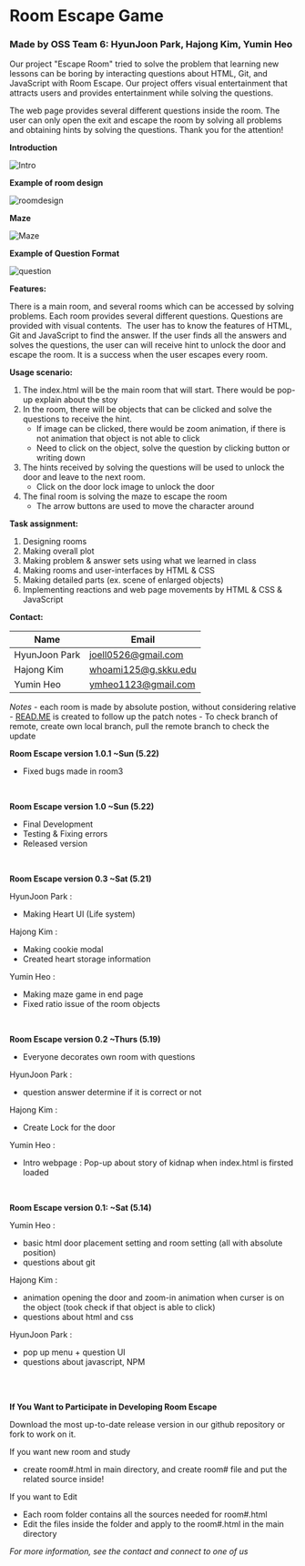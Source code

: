 Room Escape Game
================

### Made by OSS Team 6: HyunJoon Park, Hajong Kim, Yumin Heo

Our project "Escape Room" tried to solve the problem that learning new lessons can be boring by interacting questions about HTML, Git, and JavaScript with Room Escape. Our project offers visual entertainment that attracts users and provides entertainment while solving the questions.

The web page provides several different questions inside the room. The user can only open the exit and escape the room by solving all problems and obtaining hints by solving the questions. Thank you for the attention!

**Introduction**

![Intro](https://lh3.googleusercontent.com/uTCCWrY9-xdXBgaf9fo2Y2WPP7oKvm1DzktuOKFw2i_RqAHdiYpwHNVBjoe6a8gUhH2nOVB6TfHE5GRUYtUw3lyt2x9sdD7xhEnT8hj234HIRO4R4sKPJwwhYXOXIz5W_f8BheBplayhySQLJ1VkgNh3pe7ddOiAlzHlRwhjghq-d2uKBfaBicjpVUwebECQ4HM15pNL6ZO3CHWWXc-Nv5a_ImAoGRq3Jg3gFiRUxPuRlkTRBDPDCbHlAebSEicsjMIMAQP8xDbNZaSqAoIOsP-rJ8iKu9lC-kmKEVVrYTV_qMNRm5VAfiDjrXArXtwtImSZI3OAQr59yhJ_zrxbrsUupj6CeldD6s4mk5950D8VHrTiR7YNg5KPn26p2O06UO2xpuOpwJSRLz4kb1FnVkUkcNDxuxOJpLyBMkwIKHBY7KFlkQvEdR_O9UfTFj4J8dxng7XzYcJ0enjZsyD9IWvIyLsyCRjI_0WoKlDTStuEHyr3dfo2MtXd2ZNygJP5dmQHNyTrjZLd-_SjntZTZJUBrVEoUQKPVGXGKUY6vnlbeVu4VlZv825cZ5ULfZECvsR_2reJ9ey3JXZckEs0dLNVUhrlIj4vWq97t1KRTkqK0QCnZI-ruJ7pcE5Ce0tficvzb-71nUe6y2n9aehi1c7s2YEvI8l16fWMpiUk3vclRA9MxUuKxwOaA-X3SFI23Q3xU4Zta17kxt3Ds930NVE1RmsdCPn43GKx31VxaQnekygjFvUNJgpote5ETU_C1hrT2lE4nxY3Y--fQPfFtfkiNcN1_rjayInNgOGQ31JhzzJQG5eMUV79RYrbCczpZRxA_7oOi_3s8l3csDvOL0p1dsg4NpVrz7DYTYQ=w702-h410-no?authuser=1)

**Example of room design**

![roomdesign](https://lh3.googleusercontent.com/qKHeiIXKlVQWk1m_zlRABGmvjaAfvV-Zei2OzCv3SuKGtpwDdSWuKrU9t0cbt0ZsO-mWTFTnXRGHRI3cKI8QT59RQ8gzrLUMS_IGPQo-tRE6GwijG26ODO6EGywizPTU8YyVvgGizDuqltbGXNlOXAAU2VD_k9WEor2dc4dn072xJT0Qx83bThr8nGILPXhpjGoxFkApT5Olq6Lpl8MeB7IrHhM4LIf2bXkLGcdD3JI8DNvMc3uNMw9nSusPTLHLmzYFN2YSzY3xM90R2Dm9uMzW9j_9CXBXwYLk-Dq0TvLMz1h62UTatnseuvdli-4gBHtE6wWvkr6i9tAHbtCh-ctet1q55cNx7TA_oaBB0q3UZwKM-j0jJBBBQ-2BVtcSDzOBXHqZmO43nXPbEmAi7C_A2xRjF7mwKXicR9Rl7YfeS5Rv0e6ECQTiDiFcJzyFdUbVjA8xludmoJ0bsqu6zYKNbZscubVhf8IkXekNQme0rFgORBw3BbUU9p-Xs-PFBny4Onp2kIiaEYB4UZb3BKT1EVoFQTcnqO31f0Ba4kLg01ROL5VhHjKm4E78Ikmi21FcV6mFdZvfSBxOsmrFAbusHLjytC0ptEVRHHCHuepsiw6iUgWsAgXl92pRso3wnBiiEKPY9paP_6ABpY14WHmA17hUwK4k8YjH1R7ShE7Sko6D0E3FXJ2w7NMTLt1JAyN57LkQMGtRo2-7ZxDNUmpE_kdI-h0LvWcFKl4zZ3OzXRyFjx7J8FOT5_l7FwENv-OgPdHivomPRSBvOdV0YzuCQsBuzQBgLZVhXG-4j5q9v-sXwfAan0a_I0rPjXbbFp-FCWQI7TFD3GyiNcvqzdYbu3Jycagjk4EbP3w=w702-h408-no?authuser=1)

**Maze**

![Maze](https://lh3.googleusercontent.com/O7ZseTcw7wPYKdUaFy5xffzD1tOoBzd5FLrKACPi23XiiUaB4FJ5X9uYUH-pFnbE9gGOPon11lhHgJHrH-LCLMP8vKgtlSgWdjw_NgvnWlH1jbUMUp414b_xbTZwlAPdZRFnTTKYYuLTa8WJ-lJIzIdc-6SJX2LcVxvIgbiupjC4wvpvZohoxSbtjGSOE46pvsjRZxdI4-36WKcSC8djHsKAmc9mSbGKeMsL1eHJDbQooM6hfKnaUPsc9cXPfN3zKp7I9mbbWvJXaIckCk8dMKZifgs2seEijiuETTKnlNnwkmDL0eTwL7nms9wiroIblHghy0UetZJvgdtNATsjbaxwNt6TbzcvClA9Uuao50JIb2kueeLKBfEOCvMJbnahUO_ZX-M8kahEH05beMcwuZbVnZhOyHBHRLaStSxZGhfbM0c2Wo_3-5Zyufu5xZKkrgtBlr-9NSHrEY-RKIyZyO-hYWQF0MwrJBAOiZFekyeax47eb0JwbZJTGLEhKr82s8x6Ow0p5SBCJOGq8kpwPIJ5wI-9rXgIU7h7Go7KI5_X6VQ-UmNzMLkMfDE37aFNlGKV9teilX5cWCv4RB3bV1OE4KNgpRMgck2sPx4UbvdRbl-gPRPl0SPF-zxyhPYO6lbnQuFPlZrq6pqbxTGPXwQZI59DWnOt9_4VA8YRFdVGA4I6NWBnzV6-36HrK5q5hs_ODlXVZ4a1tIS5gPLy6gNZpJFMILiTkI_-FAiOYs0BfroUgVm0kxPhIPAsgEtK2qPv7UD0Z4ncPSfOlqP4JDWiP52zdfUMPSVa8FKOFh04Ag3cpp9aqk1uZ1zOu5Mk-03vwP1H9rpruJHoYjYT7Y7TqYNVWQkS3VH9AQ4=w702-h410-no?authuser=1)

**Example of Question Format**

![question](https://lh3.googleusercontent.com/y7xtjSPAupiP2wNIVhkECPg2IkoEpQoFHJCIUfkMo1Eek_wphuH9p2Ma3tb-tZwP-q3q-2r2gzbtPec7pmBP0_tqfv-IwqttyBkYozuMJhhbTnF4yF320ooO6E3h6BBWi8TTyaFic3JN1YrkPc4acukWGI8djI39jJF2Ipb62Y2biZ0rsJJlu7t_fWKxDCb_djLSXbSQRPnVKMvy1hsRBo8QdkYsn5rw1nI0ZU-HdpatDKlmUxmqggwBd7W3MI9ToL3LaH7EfRHuEaZuHUYZII8KhlOkNuTBWL1XE0mRRtyatKXjUCRIOjk-gaPibKIUgGT2Xe_aZxMYWlJgaxjnrJFPWsbf6uOZROmSGOhwDXKYqoDo4-QrjHfzbdsGx648MCzmOdnDaCbGHVCPnMjt3RvDLkqaYahfq80txn6-Ry1Mkv2KYrvAC-8JUQMgwZ27hjWDAFUXiEX6xxDoQX3NpGCo46WoB9ilOne68vLD91AgQ1lYRJ3BdzFnBKfOxDEotCb2S5JhkEPONgNtCxWYNAtNGlxNK6LmIv13AVx7ynL5aE7R2vsn35lfQQHUs7bElSmToZZeLj8Fw037bZ6axYtGEoJO96qX1IGNMa6RByrj60F4tpcofmCCTAvYf-B4fEILg2JXHf3AWpBZR9_Rp_iUn-JTxxvLLqTvo7RmaAGZZ_-gjiBmkwH91Kk9UKGZ2yqOd458hizw-mPLSzKoIr2yJrCzRCKm-ymftvJm19hjOOfU8-3c0ifw60qcFVnja3ZIe6PxA5CAJ9oxekrVIe1875OUhqQN7Iva9f1k5pt15W5MqE1G7hUDikutuY_tQD4MqS_t1a9tdpMZJIrgwr-LCBV07u_cOqmAplI=w702-h411-no?authuser=1)

**Features:**

There is a main room, and several rooms which can be accessed by solving problems. Each room provides several different questions. Questions are provided with visual contents.  The user has to know the features of HTML, Git and JavaScript to find the answer. If the user finds all the answers and solves the questions, the user can will receive hint to unlock the door and escape the room. It is a success when the user escapes every room.

**Usage scenario:**

1.  The index.html will be the main room that will start. There would be pop-up explain about the stoy
2.  In the room, there will be objects that can be clicked and solve the questions to receive the hint.
     - If image can be clicked, there would be zoom animation, if there is not animation that object is not able to click
     - Need to click on the object, solve the question by clicking button or writing down
4.  The hints received by solving the questions will be used to unlock the door and leave to the next room.
     - Click on the door lock image to unlock the door
6.  The final room is solving the maze to escape the room
     - The arrow buttons are used to move the character around

**Task assignment:**

1.  Designing rooms
2.  Making overall plot
3.  Making problem & answer sets using what we learned in class
4.  Making rooms and user-interfaces by HTML & CSS
5.  Making detailed parts (ex. scene of enlarged objects)
6.  Implementing reactions and web page movements by HTML & CSS & JavaScript

**Contact:**

| Name | Email |
| --- | --- |
| HyunJoon Park | joell0526@gmail.com |
| Hajong Kim | whoami125@g.skku.edu |
| Yumin Heo | ymheo1123@gmail.com |

*Notes* - each room is made by absolute postion, without considering relative - [READ.ME](http://READ.ME) is created to follow up the patch notes - To check branch of remote, create own local branch, pull the remote branch to check the update

**Room Escape version 1.0.1 ~Sun (5.22)**

- Fixed bugs made in room3

</br>

**Room Escape version 1.0 ~Sun (5.22)**

-   Final Development
-   Testing & Fixing errors
-   Released version

</br>

**Room Escape version 0.3 ~Sat (5.21)**

HyunJoon Park :

-   Making Heart UI (Life system)

Hajong Kim :

-   Making cookie modal
-   Created heart storage information

Yumin Heo :

-   Making maze game in end page
-   Fixed ratio issue of the room objects

</br>

**Room Escape version 0.2 ~Thurs (5.19)**

-   Everyone decorates own room with questions

HyunJoon Park :

-   question answer determine if it is correct or not

Hajong Kim :

-   Create Lock for the door

Yumin Heo :
- Intro webpage : Pop-up about story of kidnap when index.html is firsted loaded

</br>

**Room Escape version 0.1: ~Sat (5.14)**

Yumin Heo :

-   basic html door placement setting and room setting (all with absolute position)
-   questions about git

Hajong Kim :

-   animation opening the door and zoom-in animation when curser is on the object (took check if that object is able to click)
-   questions about html and css

HyunJoon Park :

-   pop up menu + question UI
-   questions about javascript, NPM

</br></br>

**If You Want to Participate in Developing Room Escape**

Download the most up-to-date release version in our github repository or fork to work on it.

If you want new room and study
- create room#.html in main directory, and create room# file and put the related source inside!

If you want to Edit
- Each room folder contains all the sources needed for room#.html
- Edit the files inside the folder and apply to the room#.html in the main directory

*For more information, see the contact and connect to one of us*
